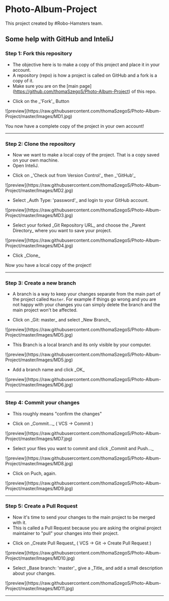 # Photo-Album-Project

This project created by #Robo-Hamsters team.

## Some help with GitHub and InteliJ

### Step 1: Fork this repository

+ The objective here is to make a copy of this project and place it in your account.
+ A repository (repo) is how a project is called on GitHub and a fork is a copy of it.
+ Make sure you are on the [main page] (https://github.com/thomaSzegoS/Photo-Album-Project) of this repo.
<ul><li>Click on the _'Fork'_ Button</li></ul>
![preview](https://raw.githubusercontent.com/thomaSzegoS/Photo-Album-Project/master/Images/MD1.jpg)

You now have a complete copy of the project in your own account!

---

### Step 2: Clone the repository

+ Now we want to make a local copy of the project. That is a copy saved on your own machine.
+ Open InteliJ.

<ul><li>Click on _'Check out from Version Control'_ then _'GitHub'_</li></ul>
![preview](https://raw.githubusercontent.com/thomaSzegoS/Photo-Album-Project/master/Images/MD2.jpg)
<br>
<ul><li>Select _Auth Type: 'password'_ and login to your GitHub account.</li></ul>
![preview](https://raw.githubusercontent.com/thomaSzegoS/Photo-Album-Project/master/Images/MD3.jpg)
<br>
<ul><li>Select your forked _Git Repository URL_ and choose the _Parent Directory_ where you want to save your project.</li></ul>  
![preview](https://raw.githubusercontent.com/thomaSzegoS/Photo-Album-Project/master/Images/MD4.jpg)
<br>

<ul><li>Click _Clone_</li></ul>

Now you have a local copy of the project!

---

### Step 3: Create a new branch

+ A branch is a way to keep your changes separate from the main part of the project called `Master`. For example if things go wrong and you are not happy with your changes you can simply delete the branch and the main project won't be affected.

<ul><li>Click on _Git: master_ and select _New Branch_</li></ul>
![preview](https://raw.githubusercontent.com/thomaSzegoS/Photo-Album-Project/master/Images/MD5.jpg)
<br>
<ul><li>This Branch is a local branch and its only visible by your computer.</li></ul>
![preview](https://raw.githubusercontent.com/thomaSzegoS/Photo-Album-Project/master/Images/MD5.jpg)
<br>
<ul><li>Add a branch name and click _OK_ </li></ul>
![preview](https://raw.githubusercontent.com/thomaSzegoS/Photo-Album-Project/master/Images/MD6.jpg)
<br>

---

### Step 4: Commit your changes

+ This roughly means "confirm the changes"

<ul><li>Click on _Commit..._ ( VCS -> Commit )</li></ul>
![preview](https://raw.githubusercontent.com/thomaSzegoS/Photo-Album-Project/master/Images/MD7.jpg)
<br>
<ul><li>Select your files you want to commit and click _Commit and Push..._</li></ul>
![preview](https://raw.githubusercontent.com/thomaSzegoS/Photo-Album-Project/master/Images/MD8.jpg)
<br>
<ul><li>Click on Puch, again.</li></ul>
![preview](https://raw.githubusercontent.com/thomaSzegoS/Photo-Album-Project/master/Images/MD9.jpg)
<br>

---

### Step 5: Create a Pull Request

+ Now it's time to send your changes to the main project to be merged with it.
+ This is called a Pull Request because you are asking the original project maintainer to "pull" your changes into their project.

<ul><li>Click on _Create Pull Request_ ( VCS -> Git -> Create Pull Request )</li></ul>
![preview](https://raw.githubusercontent.com/thomaSzegoS/Photo-Album-Project/master/Images/MD10.jpg)
<br>
<ul><li>Select _Base branch: 'master'_ give a _Title_ and add a small description about your changes.</li></ul>
![preview](https://raw.githubusercontent.com/thomaSzegoS/Photo-Album-Project/master/Images/MD11.jpg)
<br>

---

